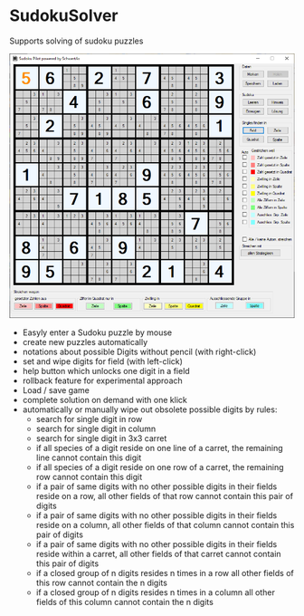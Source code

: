# SudokuSolver
Supports solving of sudoku puzzles

![SudokuSolver Oberfläche](./Solver.png)

- Easyly enter a Sudoku puzzle by mouse
- create new puzzles automatically
- notations about possible Digits without pencil (with right-click)
- set and wipe digits for field (with left-click)
- help button which unlocks one digit in a field
- rollback feature for experimental approach
- Load / save game
- complete solution on demand with one klick
- automatically or manually wipe out obsolete possible digits by rules:
  - search for single digit in row
  - search for single digit in column
  - search for single digit in 3x3 carret
  - if all species of a digit reside on one line of a carret, the remaining line cannot contain this digit
  - if all species of a digit reside on one row of a carret, the remaining row cannot contain this digit
  - if a pair of same digits with no other possible digits in their fields reside on a row, all other fields of that row cannot contain this pair of digits
  - if a pair of same digits with no other possible digits in their fields reside on a column, all other fields of that column cannot contain this pair of digits
  - if a pair of same digits with no other possible digits in their fields reside within a carret, all other fields of that carret cannot contain this pair of digits
  - if a closed group of n digits resides n times in a row all other fields of this row cannot contain the n digits
  - if a closed group of n digits resides n times in a column all other fields of this column cannot contain the n digits

